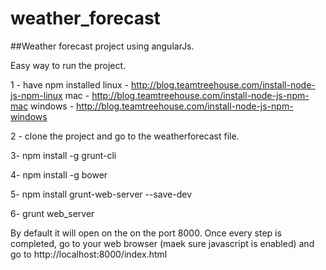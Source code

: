 # weather_forecast

##Weather forecast project using angularJs.

Easy way to run the project.

1 - have npm installed
linux - http://blog.teamtreehouse.com/install-node-js-npm-linux
mac - http://blog.teamtreehouse.com/install-node-js-npm-mac
windows - http://blog.teamtreehouse.com/install-node-js-npm-windows

2 - clone the project and go to the weatherforecast file.

3- npm install -g grunt-cli

4- npm install -g bower

5- npm install grunt-web-server --save-dev

6- grunt web_server

By default it will open on the on the port 8000.
Once every step is completed, go to your web browser (maek sure javascript is enabled) and go to http://localhost:8000/index.html
